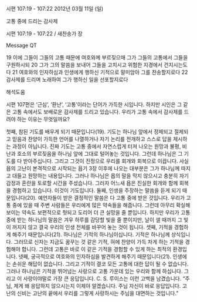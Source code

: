 시편 107:19 - 107:22 
2012년 03월 11일 (일)

고통 중에 드리는 감사제



시편 107:19 - 107:22 / 새찬송가  장


Message QT


19 이에 그들이 그들의 고통 때문에 여호와께 부르짖으매 그가 그들의 고통에서 그들을 구원하시되
20 그가 그의 말씀을 보내어 그들을 고치시고 위험한 지경에서 건지시는도다
21 여호와의 인자하심과 인생에게 행하신 기적으로 말미암아 그를 찬송할지로다
22 감사제를 드리며 노래하여 그가 행하신 일을 선포할지로다

해석도움





시편 107편은 ‘근심’, ‘환난’, ‘고통’이라는 단어가 가득한 시입니다. 하지만 시인은 그 같은 고통 속에서도 보배로운 감사제를 드리고 있습니다. 우리가 고통 속에서 감사제를 드려야 하는 이유는 무엇일까요?

첫째, 참된 기도를 배우게 되기 때문입니다(19). 기도는 하나님 앞에서 정제되고 절제되고 믿음과 찬양이 가득한 언어를 나열하거나 자기 논리를 전개하고 스스로 답을 제시하는 과정이 아닙니다. 진짜 기도는 고통 중에서 자연스럽게 터져 나오는 원망과 불평, 비난과 호소의 부르짖음을 하나님 앞에 그대로 털어놓는 것입니다. 그런데 하나님은 그 기도를 다 받아주십니다. 그리고 그것이 진정으로 우리를 회개와 회복으로 이끕니다.
사실 욥의 고난이 본격적으로 시작되는 욥기 3장 이후에 나오는 대부분은 그가 하나님께 따지고 대들고 원망하는 내용입니다. 그러나 하나님은 욥의 말을 막지 않으시고 충분히 자기감정과 혼란을 토로할 시간을 주셨습니다. 그러자 어느새 욥은 진실한 회개와 함께 회복을 경험하고 있습니다. 이것이 기도입니다.
둘째, 인생을 주장하는 말씀을 듣게 되기 때문입니다(20). 예언자들이 받은 결정적인 말씀은 다 고통 중에 받은 것입니다. 우리가 고통 중에 있을 때 주변 사람들은 우리에게 많은 약속들을 해줍니다. 그런데 아무리 확실해 보이는 약속도 보편적으로 헛되고 도리어 더 큰 실망을 줄 뿐입니다. 하지만 우리가 고통 중에 받는 하나님의 말씀은 겨우 하루를 감당할 빛을 줄 뿐이지만, 날이 샐 때까지 그 빛이 꺼지지 않고 결국 우리의 인생 전체를 바꾸어 놓는 것이 됩니다.
셋째, 기적을 경험하게 해주기 때문입니다(21). 하나님은 기적의 하나님이십니다. 기적은 하나님께 상식입니다. 그러므로 신자는 지금도 꿈꾸는 것 같은 기적, 혀에 찬양이 가득 차게 하는 기적을 경험해야 합니다. 그런데 고통은 바로 이 같은 기적을 경험할 수 있게 하는 최적의 환경입니다.
넷째, 궁극적으로 여호와의 인자하심을 발견하게 해주기 때문입니다(21). 인생에는 손쉬운 해답이 없습니다. 그리고 기적이 결코 모든 고통에 대한 답이 될 수 없습니다. 그러나 하나님은 기적을 뛰어넘는 사랑으로 고통 가운데 있는 우리와 함께 하십니다. 그리고 이 사랑이야말로 가장 큰 응답입니다.
C. S. 루이스는 이런 고백을 남겼습니다. “주님, 제게 왜 응답하지 않으시는지 이제야 알겠습니다. 주님 자신이 바로 응답입니다. 고난의 신비는 고난의 끝에서 우리를 그렇게 사랑하시는 주님을 대면하는 것입니다.”